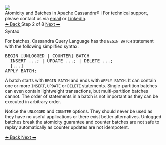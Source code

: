<!-- TOP -->
<div class="top">
  <img class="scenario-academy-logo" src="https://datastax-academy.github.io/katapod-shared-assets/images/ds-academy-2023.svg" />
  <div class="scenario-title-section">
    <span class="scenario-title">Atomicity and Batches in Apache Cassandra®</span>
    <span class="scenario-subtitle">ℹ️ For technical support, please contact us via <a href="mailto:aleksandr.volochnev@datastax.com">email</a> or <a href="https://dtsx.io/aleks">LinkedIn</a>.</span>
  </div>
</div>

<!-- NAVIGATION -->
<div id="navigation-top" class="navigation-top">
 <a href='command:katapod.loadPage?[{"step":"step1-cassandra"}]'
   class="btn btn-dark navigation-top-left">⬅️ Back
 </a>
<span class="step-count"> Step 2 of 8</span>
 <a href='command:katapod.loadPage?[{"step":"step3-cassandra"}]' 
    class="btn btn-dark navigation-top-right">Next ➡️
  </a>
</div>

<!-- CONTENT -->

<div class="step-title">Syntax</div>

For batches, Cassandra Query Language has the `BEGIN BATCH` statement with the following simplified syntax:

<pre class="non-executable-code">
BEGIN [UNLOGGED | COUNTER] BATCH 
  INSERT ...; | UPDATE ...; | DELETE ...;
  [...]
APPLY BATCH;
</pre>

A batch starts with `BEGIN BATCH` and ends with `APPLY BATCH`. It can contain one or more 
`INSERT`, `UPDATE` or `DELETE` statements. Single-partition batches can even contain lightweight transactions, but
multi-partition batches cannot. The order of statements 
in a batch is not important as they can be executed in arbitrary order. 

Notice the `UNLOGGED` and `COUNTER` options. They should never be used as they have no useful applications or 
there exist better alternatives. Unlogged batches break the atomicity guarantee and counter batches are not safe to 
replay automatically as counter updates are not idempotent.

<!-- NAVIGATION -->
<div id="navigation-bottom" class="navigation-bottom">
 <a href='command:katapod.loadPage?[{"step":"step1-cassandra"}]'
   class="btn btn-dark navigation-bottom-left">⬅️ Back
 </a>
 <a href='command:katapod.loadPage?[{"step":"step3-cassandra"}]'
    class="btn btn-dark navigation-bottom-right">Next ➡️
  </a>
</div>
